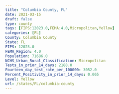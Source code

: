 ```yaml
---
title: "Columbia County, FL"
date: 2021-03-15
draft: false
type: county
tags: [FIPS:12023.0,FEMA:4.0,Micropolitan,Yellow]
categories: [FL]
County: Columbia County
State: FL
FIPS: 12023.0
FEMA_Region: 4.0
Population: 71686.0
NCHS_Urban_Rural_Classification: Micropolitan
Tests_in_prior_14_days: 2188.0
Fourteen_day_test_rate_per_100000: 3052.0
Percent_Positivity_in_prior_14_days: 0.065
Level: Yellow
url: /states/FL/columbia-county
---
```



